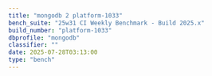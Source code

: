 ```yaml
---
title: "mongodb 2 platform-1033"
bench_suite: "25w31 CI Weekly Benchmark - Build 2025.x"
build_number: "platform-1033"
dbprofile: "mongodb"
classifier: ""
date: 2025-07-28T03:13:00
type: "bench"
---
```

